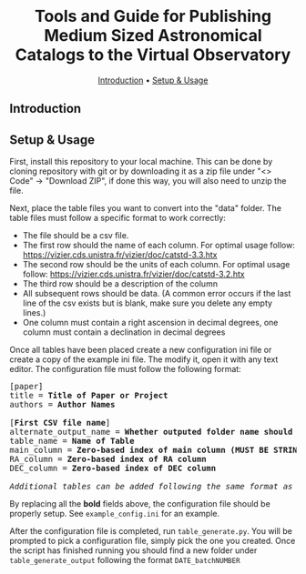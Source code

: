 <h1 align="center">
  <br>
  <br>
  Tools and Guide for Publishing Medium Sized Astronomical Catalogs to the Virtual Observatory
  <br>
</h1>

<p align="center">
  <a href="#introduction">Introduction</a> •
  <a href="#setup--usage">Setup & Usage</a>
</p>

## Introduction

## Setup & Usage

First, install this repository to your local machine. This can be done by cloning repository with git or by downloading it as a zip file under "<> Code" -> "Download ZIP", if done this way, you will also need to unzip the file.

Next, place the table files you want to convert into the "data" folder. The table files must follow a specific format to work correctly:
- The file should be a csv file.
- The first row should the name of each column. For optimal usage follow: https://vizier.cds.unistra.fr/vizier/doc/catstd-3.3.htx
- The second row should be the units of each column. For optimal usage follow: https://vizier.cds.unistra.fr/vizier/doc/catstd-3.2.htx
- The third row should be a description of the column
- All subsequent rows should be data. (A common error occurs if the last line of the csv exists but is blank, make sure you delete any empty lines.)
- One column must contain a right ascension in decimal degrees, one column must contain a declination in decimal degrees

Once all tables have been placed create a new configuration ini file or create a copy of the example ini file. The modify it, open it with any text editor. The configuration file must follow the following format:

<pre>
[paper]
title = <b>Title of Paper or Project</b>
authors = <b>Author Names</b>

[<b>First CSV file name</b>]
alternate_output_name = <b>Whether outputed folder name should share csv name, either put False or desired name</b>
table_name = <b>Name of Table</b>
main_column = <b>Zero-based index of main column (MUST BE STRING DATATYPE)</b>
RA_column = <b>Zero-based index of RA column</b>
DEC_column = <b>Zero-based index of DEC column</b>

<i>Additional tables can be added following the same format as the first</i>
</pre>

By replacing all the **bold** fields above, the configuration file should be properly setup. See ```example_config.ini``` for an example.

After the configuration file is completed, run ```table_generate.py```. You will be prompted to pick a configuration file, simply pick the one you created. Once the script has finished running you should find a new folder under ```table_generate_output``` following the format ```DATE_batchNUMBER```
